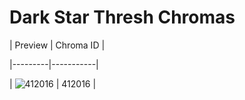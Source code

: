 # Dark Star Thresh Chromas


| Preview | Chroma ID |

|---------|-----------|

| ![412016](https://raw.communitydragon.org/latest/plugins/rcp-be-lol-game-data/global/default/v1/champion-chroma-images/412/412016.png) | 412016 |